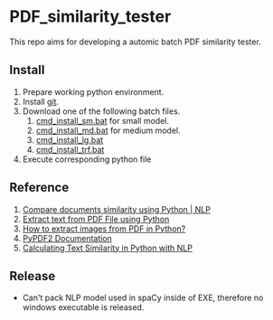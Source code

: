 # PDF_similarity_tester
 
This repo aims for developing a automic batch PDF similarity tester.

## Install

1. Prepare working python environment.
2. Install [git](https://git-scm.com/download/win).
3. Download one of the following batch files.
   1. [cmd_install_sm.bat](https://github.com/belongtothenight/PDF_similarity_tester/blob/main/install/cmd_install_sm.bat) for small model.
   2. [cmd_install_md.bat](https://github.com/belongtothenight/PDF_similarity_tester/blob/main/install/cmd_install_md.bat) for medium model.
   3. [cmd_install_lg.bat](https://github.com/belongtothenight/PDF_similarity_tester/blob/main/install/cmd_install_lg.bat)
   4. [cmd_install_trf.bat](https://github.com/belongtothenight/PDF_similarity_tester/blob/main/install/cmd_install_trf.bat)
4. Execute corresponding python file

## Reference

1. [Compare documents similarity using Python | NLP](https://dev.to/thepylot/compare-documents-similarity-using-python-nlp-4odp)
2. [Extract text from PDF File using Python](https://www.geeksforgeeks.org/extract-text-from-pdf-file-using-python/)
3. [How to extract images from PDF in Python?](https://www.geeksforgeeks.org/how-to-extract-images-from-pdf-in-python/)
4. [PyPDF2 Documentation](https://pypdf2.readthedocs.io/en/3.0.0/index.html)
5. [Calculating Text Similarity in Python with NLP](https://www.youtube.com/watch?v=y-EjAuWdZdI)

## Release

- Can't pack NLP model used in spaCy inside of EXE, therefore no windows executable is released.
